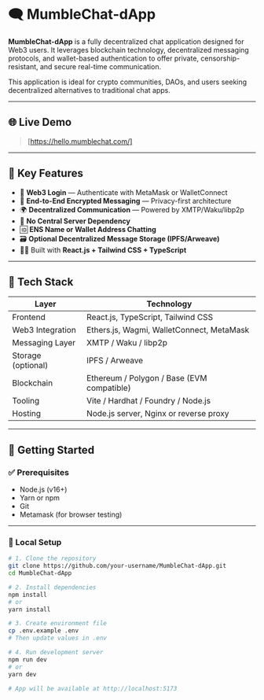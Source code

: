 # 🗨️ MumbleChat-dApp

**MumbleChat-dApp** is a fully decentralized chat application designed for Web3 users. It leverages blockchain technology, decentralized messaging protocols, and wallet-based authentication to offer private, censorship-resistant, and secure real-time communication.

This application is ideal for crypto communities, DAOs, and users seeking decentralized alternatives to traditional chat apps.

---

## 🌐 Live Demo

> [https://hello.mumblechat.com/]


---

## 📌 Key Features

- 🔐 **Web3 Login** — Authenticate with MetaMask or WalletConnect
- 🧩 **End-to-End Encrypted Messaging** — Privacy-first architecture
- 🌍 **Decentralized Communication** — Powered by XMTP/Waku/libp2p
- 📡 **No Central Server Dependency**
- 🆔 **ENS Name or Wallet Address Chatting**
- 🗃️ **Optional Decentralized Message Storage (IPFS/Arweave)**
- 🧑‍💻 Built with **React.js + Tailwind CSS + TypeScript**

---

## 🧱 Tech Stack

| Layer             | Technology                                  |
|------------------|----------------------------------------------|
| Frontend          | React.js, TypeScript, Tailwind CSS          |
| Web3 Integration  | Ethers.js, Wagmi, WalletConnect, MetaMask   |
| Messaging Layer   | XMTP / Waku / libp2p                        |
| Storage (optional)| IPFS / Arweave                              |
| Blockchain        | Ethereum / Polygon / Base (EVM compatible)  |
| Tooling           | Vite / Hardhat / Foundry / Node.js          |
| Hosting           | Node.js server, Nginx or reverse proxy      |

---

## 🚀 Getting Started

### ✅ Prerequisites

- Node.js (v16+)
- Yarn or npm
- Git
- Metamask (for browser testing)

---

### 🔧 Local Setup

```bash
# 1. Clone the repository
git clone https://github.com/your-username/MumbleChat-dApp.git
cd MumbleChat-dApp

# 2. Install dependencies
npm install
# or
yarn install

# 3. Create environment file
cp .env.example .env
# Then update values in .env

# 4. Run development server
npm run dev
# or
yarn dev

# App will be available at http://localhost:5173

